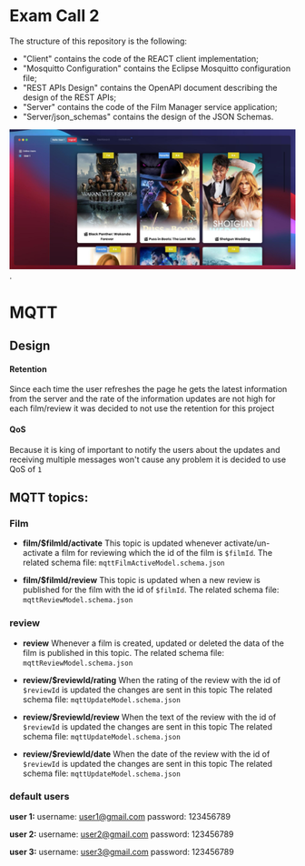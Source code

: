 # Exam Call 2

The structure of this repository is the following:
  - "Client" contains the code of the REACT client implementation;
  - "Mosquitto Configuration" contains the Eclipse Mosquitto configuration file;
  - "REST APIs Design" contains the OpenAPI document describing the design of the REST APIs;
  - "Server" contains the code of the Film Manager service application;
  - "Server/json_schemas" contains the design of the JSON Schemas.

![main page's screenshot](/screenshots/screenshot1.jpg "screenshot").

# MQTT

## Design

#### Retention

Since each time the user refreshes the page he gets the latest information from the server and the rate of the information updates are not high for each film/review it was decided to not use the retention for this project

#### QoS

Because it is king of important to notify the users about the updates and receiving multiple messages won't cause any problem it is decided to use QoS of `1` 

## MQTT topics:

### Film

* **film/\$filmId/activate**
This topic is updated whenever activate/un-activate a film for reviewing which the id of the film is `$filmId`.
The related schema file: `mqttFilmActiveModel.schema.json`

* **film/\$filmId/review**
This topic is updated when a new review is published for the film with the id of `$filmId`.
The related schema file: `mqttReviewModel.schema.json`

### review

* **review**
Whenever a film is created, updated or deleted the data of the film is published in this topic.
The related schema file: `mqttReviewModel.schema.json`

* **review/\$reviewId/rating**
When the rating of the review with the id of `$reviewId` is updated the changes are sent in this topic
The related schema file: `mqttUpdateModel.schema.json`

* **review/\$reviewId/review**
When the text of the review with the id of `$reviewId` is updated the changes are sent in this topic
The related schema file: `mqttUpdateModel.schema.json`

* **review/\$reviewId/date**
When the date of the review with the id of `$reviewId` is updated the changes are sent in this topic
The related schema file: `mqttUpdateModel.schema.json`


### default users

**user 1:**
username: user1@gmail.com
password: 123456789

**user 2:**
username: user2@gmail.com
password: 123456789

**user 3:**
username: user3@gmail.com
password: 123456789
